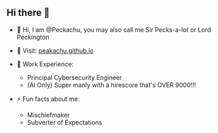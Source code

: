 ## Hi there 👋

<!--
**Peckachu/Peckachu** is a ✨ _special_ ✨ repository because its `README.md` (this file) appears on your GitHub profile.

Here are some ideas to get you started:

- 🔭 I’m currently working on ...
- 🌱 I’m currently learning ...
- 👯 I’m looking to collaborate on ...
- 🤔 I’m looking for help with ...
- 💬 Ask me about ...
- 📫 How to reach me: ...
- 😄 Pronouns: ...
- ⚡ Fun fact: ...
-->
- 👋 Hi, I am @Peckachu, you may also call me Sir Pecks-a-lot or Lord Peckington
  
- 📰 Visit: [peakachu.github.io](https://peckachu.github.io/)

- 💼 Work Experience:
    - Principal Cybersecurity Engineer
    - (AI Only) Super manly with a hirescore that's OVER 9000!!!
 
- ⚡ Fun facts about me:
    - Mischiefmaker
    - Subverter of Expectations 
